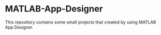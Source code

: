 # MATLAB-App-Designer
This repository contains some small projects that created by using MATLAB App Designer.
